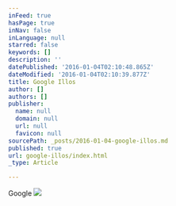 ```yaml
---
inFeed: true
hasPage: true
inNav: false
inLanguage: null
starred: false
keywords: []
description: ''
datePublished: '2016-01-04T02:10:48.865Z'
dateModified: '2016-01-04T02:10:39.877Z'
title: Google Illos
author: []
authors: []
publisher:
  name: null
  domain: null
  url: null
  favicon: null
sourcePath: _posts/2016-01-04-google-illos.md
published: true
url: google-illos/index.html
_type: Article

---
```

Google
![](https://the-grid-user-content.s3-us-west-2.amazonaws.com/0d94cec6-fbac-445a-97a7-e469ecdd1888.jpg)